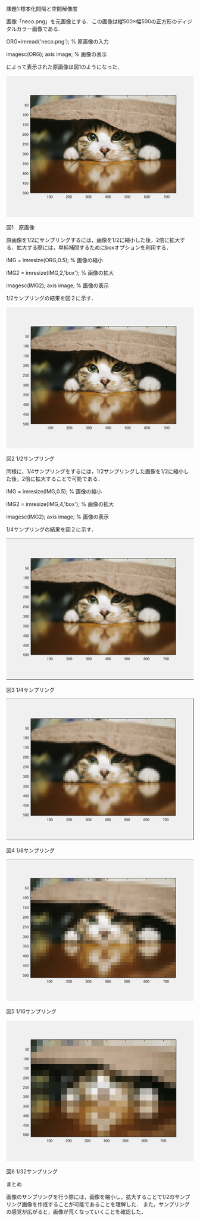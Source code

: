 課題1:標本化間隔と空間解像度

画像「neco.png」を元画像とする．この画像は縦500×幅500の正方形のディジタルカラー画像である.

ORG=imread('neco.png'); % 原画像の入力

imagesc(ORG); axis image; % 画像の表示

によって表示された原画像は図1のようになった．

![原画像](https://github.com/inagaki-toshihiro/report/blob/master/image/kadai1-1.png)

図1　原画像

原画像を1/2にサンプリングするには，画像を1/2に縮小した後，2倍に拡大する．拡大する際には，単純補間するためにboxオプションを利用する．

IMG = imresize(ORG,0.5); % 画像の縮小

IMG2 = imresize(IMG,2,'box'); % 画像の拡大

imagesc(IMG2); axis image; % 画像の表示

1/2サンプリングの結果を図２に示す．

![](https://github.com/inagaki-toshihiro/report/blob/master/image/kadai1-2.png)

図2 1/2サンプリング

同様に，1/4サンプリングをするには，1/2サンプリングした画像を1/2に縮小した後，2倍に拡大することで可能である．

IMG = imresize(IMG,0.5); % 画像の縮小

IMG2 = imresize(IMG,4,'box'); % 画像の拡大

imagesc(IMG2); axis image; % 画像の表示

1/4サンプリングの結果を図２に示す．

![原画像](https://github.com/inagaki-toshihiro/report/blob/master/image/kadai1-3.png)

図3 1/4サンプリング

![原画像](https://github.com/inagaki-toshihiro/report/blob/master/image/kadai1-4.png)

図4 1/8サンプリング

![原画像](https://github.com/inagaki-toshihiro/report/blob/master/image/kadai1-5.png)

図5 1/16サンプリング

![原画像](https://github.com/inagaki-toshihiro/report/blob/master/image/kadai1-6.png)

図6 1/32サンプリング

まとめ

画像のサンプリングを行う際には，画像を縮小し，拡大することで1/2のサンプリング画像を作成することが可能であることを理解した． また，サンプリングの感覚が広がると，画像が荒くなっていくことを確認した．
